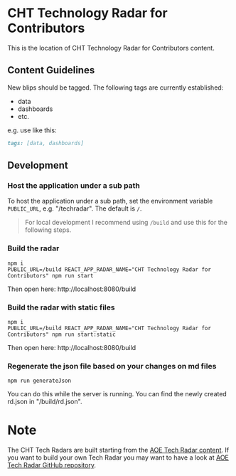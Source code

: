 # CHT Technology Radar for Contributors

This is the location of CHT Technology Radar for Contributors content.

## Content Guidelines

New blips should be tagged. The following tags are currently established:

* data
* dashboards
* etc.

e.g. use like this:

```md
tags: [data, dashboards]
```

## Development

### Host the application under a sub path
To host the application under a sub path, set the environment variable `PUBLIC_URL`, e.g. "/techradar".
The default is `/`.

> For local development I recommend using `/build` and use this for the following steps. 

### Build the radar
```
npm i
PUBLIC_URL=/build REACT_APP_RADAR_NAME="CHT Technology Radar for Contributors" npm run start
```

Then open here: http://localhost:8080/build

### Build the radar with static files
```
npm i
PUBLIC_URL=/build REACT_APP_RADAR_NAME="CHT Technology Radar for Contributors" npm run start:static
```

Then open here: http://localhost:8080/build

### Regenerate the json file based on your changes on md files
```
npm run generateJson
```

You can do this while the server is running.
You can find the newly created rd.json in "/build/rd.json". 

# Note
The CHT Tech Radars are built starting from the [AOE Tech Radar content](https://www.aoe.com/techradar/index.html).
If you want to build your own Tech Radar you may want to have a look at [AOE Tech Radar GitHub repository](https://github.com/AOEpeople/aoe_technology_radar).

